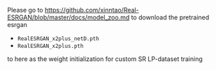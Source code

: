 Please go to https://github.com/xinntao/Real-ESRGAN/blob/master/docs/model_zoo.md to download the pretrained esrgan 
- ```RealESRGAN_x2plus_netD.pth```
- ```RealESRGAN_x2plus.pth```
  
to here as the weight initialization for custom SR LP-dataset training